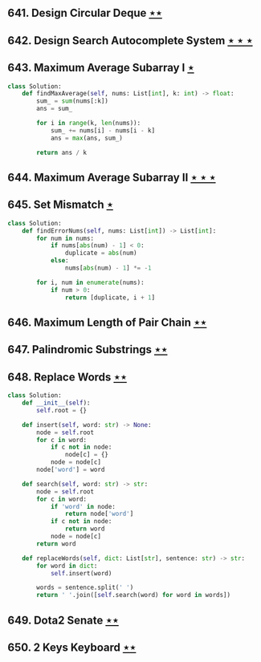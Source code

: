 ## 641. Design Circular Deque [$\star\star$](https://leetcode.com/problems/design-circular-deque)

## 642. Design Search Autocomplete System [$\star\star\star$](https://leetcode.com/problems/design-search-autocomplete-system)

## 643. Maximum Average Subarray I [$\star$](https://leetcode.com/problems/maximum-average-subarray-i)

```python
class Solution:
    def findMaxAverage(self, nums: List[int], k: int) -> float:
        sum_ = sum(nums[:k])
        ans = sum_

        for i in range(k, len(nums)):
            sum_ += nums[i] - nums[i - k]
            ans = max(ans, sum_)

        return ans / k
```

## 644. Maximum Average Subarray II [$\star\star\star$](https://leetcode.com/problems/maximum-average-subarray-ii)

## 645. Set Mismatch [$\star$](https://leetcode.com/problems/set-mismatch)

```python
class Solution:
    def findErrorNums(self, nums: List[int]) -> List[int]:
        for num in nums:
            if nums[abs(num) - 1] < 0:
                duplicate = abs(num)
            else:
                nums[abs(num) - 1] *= -1

        for i, num in enumerate(nums):
            if num > 0:
                return [duplicate, i + 1]
```

## 646. Maximum Length of Pair Chain [$\star\star$](https://leetcode.com/problems/maximum-length-of-pair-chain)

## 647. Palindromic Substrings [$\star\star$](https://leetcode.com/problems/palindromic-substrings)

## 648. Replace Words [$\star\star$](https://leetcode.com/problems/replace-words)

```python
class Solution:
    def __init__(self):
        self.root = {}

    def insert(self, word: str) -> None:
        node = self.root
        for c in word:
            if c not in node:
                node[c] = {}
            node = node[c]
        node['word'] = word

    def search(self, word: str) -> str:
        node = self.root
        for c in word:
            if 'word' in node:
                return node['word']
            if c not in node:
                return word
            node = node[c]
        return word

    def replaceWords(self, dict: List[str], sentence: str) -> str:
        for word in dict:
            self.insert(word)

        words = sentence.split(' ')
        return ' '.join([self.search(word) for word in words])
```

## 649. Dota2 Senate [$\star\star$](https://leetcode.com/problems/dota2-senate)

## 650. 2 Keys Keyboard [$\star\star$](https://leetcode.com/problems/2-keys-keyboard)
